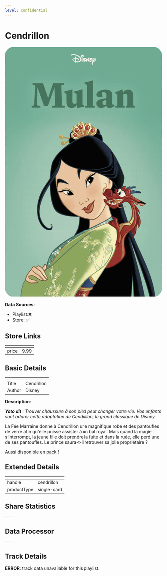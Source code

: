 ```yaml
---
level: confidential
---
```

# Cendrillon

![card_[9Qc4w].png](../../img/cards/card_[9Qc4w].png)

**Data Sources**: 

- Playlist:❌
- Store: ✅


## Store Links

| <!-- --> | <!-- --> |
| - | - |
| price | 9.99 |


## Basic Details

| <!-- --> | <!-- --> |
| - | - |
| Title | Cendrillon |
| Author | Disney |

**Description**:

<!-- td {border: 1px solid #ccc;}br {mso-data-placement:same-cell;} -->

_**Yoto dit** : Trouver chaussure à son pied peut changer votre vie. Vos enfants vont adorer cette adaptation de Cendrillon, le grand classique de Disney._

La Fée Marraine donne à Cendrillon une magnifique robe et des pantoufles de verre afin qu'elle puisse assister à un bal royal. Mais quand la magie s’interrompt, la jeune fille doit prendre la fuite et dans la ruée, elle perd une de ses pantoufles. Le prince saura-t-il retrouver sa jolie propriétaire ?

Aussi disponible en [pack](https://eu.yotoplay.com/fr/products//les-classiques-disney-volume-2 "pack") !


## Extended Details

| <!-- --> | <!-- --> |
| - | - |
| handle | cendrillon |
| productType | single-card |


## Share Statistics

| <!-- --> | <!-- --> |
| - | - |


## Data Processor

| <!-- --> | <!-- --> |
| - | - |


## Track Details

**ERROR**: track data unavailable for this playlist.

